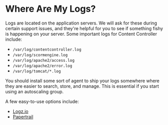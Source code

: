 # Where Are My Logs?

Logs are located on the application servers.  We will ask for these during certain support issues, and they're helpful for you to see if something fishy is happening on your server.  Some important logs for Content Controller include:

* `/var/log/contentcontroller.log`
* `/var/log/scormengine.log`
* `/var/log/apache2/access.log`
* `/var/log/apache2/error.log`
* `/var/log/tomcat/*.log`

You should install some sort of agent to ship your logs somewhere where they are easier to search, store, and manage.  This is essential if you start using an autoscaling group.

A few easy-to-use options include:

* [Logz.io](https://logz.io)
* [Papertrail](https://papertrailapp.com)
